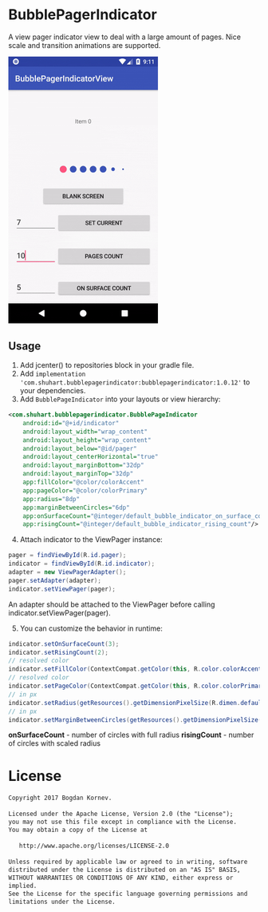# BubblePagerIndicator
A view pager indicator view to deal with a large amount of pages. Nice scale and transition animations are supported.

<img src="/images/sample.gif" alt="Sample" width="300px" />

Usage
-----

1. Add jcenter() to repositories block in your gradle file.
2. Add `implementation 'com.shuhart.bubblepagerindicator:bubblepagerindicator:1.0.12'` to your dependencies.
3. Add `BubblePageIndicator` into your layouts or view hierarchy:

```xml
<com.shuhart.bubblepagerindicator.BubblePageIndicator
    android:id="@+id/indicator"
    android:layout_width="wrap_content"
    android:layout_height="wrap_content"
    android:layout_below="@id/pager"
    android:layout_centerHorizontal="true"
    android:layout_marginBottom="32dp"
    android:layout_marginTop="32dp"
    app:fillColor="@color/colorAccent"
    app:pageColor="@color/colorPrimary"
    app:radius="8dp"
    app:marginBetweenCircles="6dp"
    app:onSurfaceCount="@integer/default_bubble_indicator_on_surface_count"
    app:risingCount="@integer/default_bubble_indicator_rising_count"/>

```

4. Attach indicator to the ViewPager instance:

```java
pager = findViewById(R.id.pager);
indicator = findViewById(R.id.indicator);
adapter = new ViewPagerAdapter();
pager.setAdapter(adapter);
indicator.setViewPager(pager);
```
An adapter should be attached to the ViewPager before calling indicator.setViewPager(pager).

5. You can customize the behavior in runtime:
```java
indicator.setOnSurfaceCount(3);
indicator.setRisingCount(2);
// resolved color
indicator.setFillColor(ContextCompat.getColor(this, R.color.colorAccent));
// resolved color
indicator.setPageColor(ContextCompat.getColor(this, R.color.colorPrimary));
// in px
indicator.setRadius(getResources().getDimensionPixelSize(R.dimen.default_bubble_indicator_radius));
// in px
indicator.setMarginBetweenCircles(getResources().getDimensionPixelSize(R.dimen.default_bubble_indicator_circles_margin));
```

**onSurfaceCount** - number of circles with full radius
**risingCount** - number of circles with scaled radius

License
=======

    Copyright 2017 Bogdan Kornev.

    Licensed under the Apache License, Version 2.0 (the "License");
    you may not use this file except in compliance with the License.
    You may obtain a copy of the License at

       http://www.apache.org/licenses/LICENSE-2.0

    Unless required by applicable law or agreed to in writing, software
    distributed under the License is distributed on an "AS IS" BASIS,
    WITHOUT WARRANTIES OR CONDITIONS OF ANY KIND, either express or implied.
    See the License for the specific language governing permissions and
    limitations under the License.
